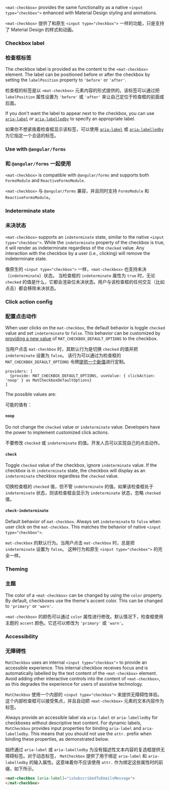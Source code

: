 `<mat-checkbox>` provides the same functionality as a native `<input type="checkbox">`
enhanced with Material Design styling and animations.

`<mat-checkbox>` 提供了和原生 `<input type="checkbox">` 一样的功能，只是支持了 Material Design 的样式和动画。

<!-- example(checkbox-overview) -->

### Checkbox label

### 检查框标签

The checkbox label is provided as the content to the `<mat-checkbox>` element. The label can be
positioned before or after the checkbox by setting the `labelPosition` property to `'before'` or
`'after'`.

检查框的标签是以 `<mat-checkbox>` 元素内容的形式提供的。该标签可以通过把 `labelPosition` 属性设置为 `'before'` 或 `'after'` 来让自己定位于检查框的前面或后面。

If you don't want the label to appear next to the checkbox, you can use
[`aria-label`](https://www.w3.org/TR/wai-aria/states_and_properties#aria-label) or
[`aria-labelledby`](https://www.w3.org/TR/wai-aria/states_and_properties#aria-labelledby) to
specify an appropriate label.

如果你不想紧挨着检查框显示该标签，可以使用 [`aria-label`](https://www.w3.org/TR/wai-aria/states_and_properties#aria-label) 或 
[`aria-labelledby`](https://www.w3.org/TR/wai-aria/states_and_properties#aria-labelledby) 为它指定一个合适的标签。

### Use with `@angular/forms`

### 和 `@angular/forms` 一起使用

`<mat-checkbox>` is compatible with `@angular/forms` and supports both `FormsModule`
and `ReactiveFormsModule`.

`<mat-checkbox>` 与 `@angular/forms` 兼容，并且同时支持 `FormsModule` 和 `ReactiveFormsModule`。

### Indeterminate state

### 未决状态

`<mat-checkbox>` supports an `indeterminate` state, similar to the native `<input type="checkbox">`.
While the `indeterminate` property of the checkbox is true, it will render as indeterminate
regardless of the `checked` value. Any interaction with the checkbox by a user (i.e., clicking) will
remove the indeterminate state.

像原生的 `<input type="checkbox">` 一样，`<mat-checkbox>` 也支持未决（`indeterminate`）状态。
当检查框的 `indeterminate` 属性为 `true` 时，无论 `checked` 的值是什么，它都会渲染位未决状态。用户与该检查框的任何交互（比如点击）都会移除未决状态。

### Click action config

### 配置点击动作

When user clicks on the `mat-checkbox`, the default behavior is toggle `checked` value and set
`indeterminate` to `false`. This behavior can be customized by
[providing a new value](https://angular.io/guide/dependency-injection)
of `MAT_CHECKBOX_DEFAULT_OPTIONS` to the checkbox.

当用户点击 `mat-checkbox` 时，其默认行为是切换 `checked` 的值并把 `indeterminate` 设置为 `false`。
该行为可以通过为检查框的 `MAT_CHECKBOX_DEFAULT_OPTIONS` 令牌[提供一个新值](https://angular.cn/guide/dependency-injection)进行定制。

```
providers: [
  {provide: MAT_CHECKBOX_DEFAULT_OPTIONS, useValue: { clickAction: 'noop' } as MatCheckboxDefaultOptions}
]
```

The possible values are:

可能的值有：

#### `noop`

Do not change the `checked` value or `indeterminate` value. Developers have the power to
implement customized click actions.

不要修改 `checked` 或 `indeterminate` 的值。开发人员可以实现自己的点击动作。

#### `check`

Toggle `checked` value of the checkbox, ignore `indeterminate` value. If the
checkbox is in `indeterminate` state, the checkbox will display as an `indeterminate` checkbox
regardless the `checked` value.

切换检查框的 `checked` 值，但不管 `indeterminate` 的值。如果该检查框处于 `indeterminate` 状态，则该检查框会显示为 `indeterminate` 状态，忽略 `checked` 值。

#### `check-indeterminate`

Default behavior of `mat-checkbox`. Always set `indeterminate` to `false`
when user click on the `mat-checkbox`.
This matches the behavior of native `<input type="checkbox">`.

`mat-checkbox` 的默认行为。当用户点击 `mat-checkbox` 时，总是把 `indeterminate` 设置为 `false`。
这种行为和原生 `<input type="checkbox">` 的完全一样。

### Theming

### 主题

The color of a `<mat-checkbox>` can be changed by using the `color` property. By default, checkboxes
use the theme's accent color. This can be changed to `'primary'` or `'warn'`.

`<mat-checkbox>` 的颜色可以通过 `color` 属性进行修改。默认情况下，检查框使用主题的 `accent` 颜色。它还可以修改为 `'primary'` 或 `'warn'`。

### Accessibility

### 无障碍性

`MatCheckbox` uses an internal `<input type="checkbox">` to provide an accessible experience.
This internal checkbox receives focus and is automatically labelled by the text content of the
`<mat-checkbox>` element. Avoid adding other interactive controls into the content of
`<mat-checkbox>`, as this degrades the experience for users of assistive technology.

`MatCheckbox` 使用一个内部的 `<input type="checkbox">` 来提供无障碍性体验。
这个内部检查框可以接受焦点，并且自动把 `<mat-checkbox>` 元素的文本内容作为标签。

Always provide an accessible label via `aria-label` or `aria-labelledby` for checkboxes without
descriptive text content. For dynamic labels, `MatCheckbox` provides input properties for binding
`aria-label` and `aria-labelledby`. This means that you should not use the `attr.` prefix when
binding these properties, as demonstrated below.

始终通过 `aria-label` 或 `aria-labelledby` 为没有描述性文本内容的复选框提供无障碍标签。对于动态标签， `MatCheckbox` 提供了用于绑定 `aria-label` 和 `aria-labelledby` 的输入属性。这意味着你不应该使用 `attr.` 作为绑定这些属性时的前缀，如下所示。

```html
<mat-checkbox [aria-label]="isSubscribedToEmailsMessage">
</mat-checkbox>
```

